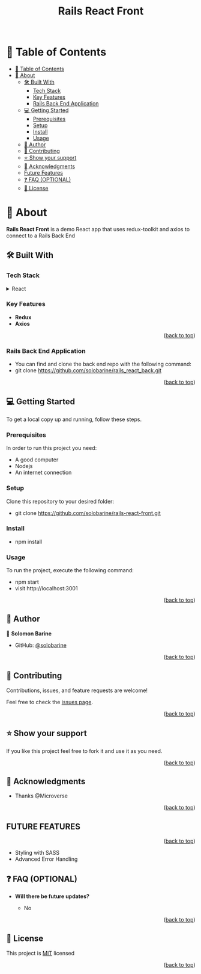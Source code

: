 <a name="readme-top"></a>

<div align="center">
  <h1><b>Rails React Front</b></h1>
</div>

<br />

<!-- TABLE OF CONTENTS -->

# 📗 Table of Contents

- [📗 Table of Contents](#-table-of-contents)
- [📖 About ](#-about-)
  - [🛠 Built With ](#-built-with-)
    - [Tech Stack ](#tech-stack-)
    - [Key Features ](#key-features-)
    - [Rails Back End Application ](#rails-back-end-application-)
  - [💻 Getting Started ](#-getting-started-)
    - [Prerequisites](#prerequisites)
    - [Setup](#setup)
    - [Install](#install)
    - [Usage](#usage)
  - [👥 Author ](#-author-)
  - [🤝 Contributing ](#-contributing-)
  - [⭐️ Show your support ](#️-show-your-support-)
  - [🙏 Acknowledgments ](#-acknowledgments-)
  - [Future Features](#-future-features)
  - [❓ FAQ (OPTIONAL) ](#-faq-optional-)
  - [📝 License ](#-license-)

<!-- PROJECT DESCRIPTION -->

# 📖 About <a name="about"></a>

**Rails React Front** is a demo React app that uses redux-toolkit and axios to connect to a Rails Back End

## 🛠 Built With <a name="built-with"></a>

### Tech Stack <a name="tech-stack"></a>

<details>
  <summary>React</summary>
  <ul>
    <li><a href="https://reactjs.org/">React</a></li>
  </ul>
</details>

<!-- Features -->

### Key Features <a name="key-features"></a>

- **Redux**
- **Axios**

<p align="right">(<a href="#readme-top">back to top</a>)</p>

<!-- Back end -->

### Rails Back End Application <a name="back-end"></a>

- You can find and clone the back end repo with the following command:
- git clone https://github.com/solobarine/rails_react_back.git

<p align="right">(<a href="#readme-top">back to top</a>)</p>

<!-- GETTING STARTED -->

## 💻 Getting Started <a name="getting-started"></a>

To get a local copy up and running, follow these steps.

### Prerequisites

In order to run this project you need:

- A good computer
- Nodejs
- An internet connection

### Setup

Clone this repository to your desired folder:

- git clone https://github.com/solobarine/rails-react-front.git

### Install

- npm install

### Usage

To run the project, execute the following command:

- npm start
- visit http://localhost:3001

<p align="right">(<a href="#readme-top">back to top</a>)</p>

<!-- AUTHOR -->

## 👥 Author <a name="author"></a>

👤 **Solomon Barine**

- GitHub: [@solobarine](https://github.com/solobarine)

<p align="right">(<a href="#readme-top">back to top</a>)</p>

<!-- CONTRIBUTING -->

## 🤝 Contributing <a name="contributing"></a>

Contributions, issues, and feature requests are welcome!

Feel free to check the [issues page](../../issues/).

<p align="right">(<a href="#readme-top">back to top</a>)</p>

<!-- SUPPORT -->

## ⭐️ Show your support <a name="support"></a>

If you like this project feel free to fork it and use it as you need.

<p align="right">(<a href="#readme-top">back to top</a>)</p>

<!-- ACKNOWLEDGEMENTS -->

## 🙏 Acknowledgments <a name="acknowledgements"></a>

- Thanks @Microverse

<p align="right">(<a href="#readme-top">back to top</a>)</p>

<!-- FAQ (optional) -->

## FUTURE FEATURES

<p align="right">(<a href="#future-features">back to top</a>)</p>

- Styling with SASS
- Advanced Error Handling

## ❓ FAQ (OPTIONAL) <a name="faq"></a>

- **Will there be future updates?**

  - No

<p align="right">(<a href="#readme-top">back to top</a>)</p>

<!-- LICENSE -->

## 📝 License <a name="license"></a>

This project is [MIT](./LICENSE) licensed

<p align="right">(<a href="#readme-top">back to top</a>)</p>
